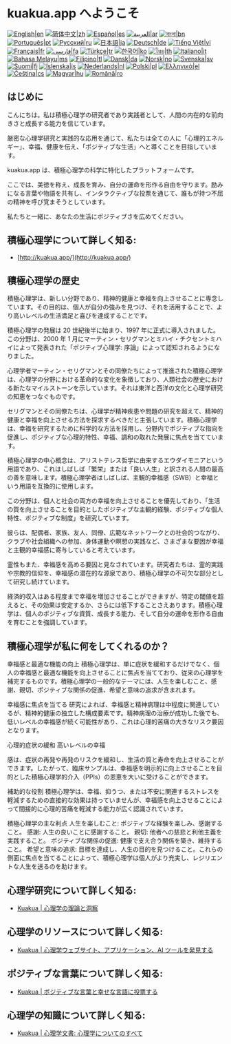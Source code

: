 # kuakua.app へようこそ

[![English|en](https://img.shields.io/badge/lang-en-green.svg)](README.md)
[![简体中文|zh](https://img.shields.io/badge/lang-zh-red.svg)](README.zh.md)
[![Español|es](https://img.shields.io/badge/lang-es-yellow.svg)](README.es.md)
[![العربية|ar](https://img.shields.io/badge/lang-ar-lightgrey.svg)](README.ar.md)
[![বাংলা|bn](https://img.shields.io/badge/lang-bn-blue.svg)](README.bn.md)
[![Português|pt](https://img.shields.io/badge/lang-pt-brightgreen.svg)](README.pt.md)
[![Русский|ru](https://img.shields.io/badge/lang-ru-darkblue.svg)](README.ru.md)
[![日本語|ja](https://img.shields.io/badge/lang-ja-orange.svg)](README.ja.md)
[![Deutsch|de](https://img.shields.io/badge/lang-de-black.svg)](README.de.md)
[![Tiếng Việt|vi](https://img.shields.io/badge/lang-vi-darkgreen.svg)](README.vi.md)
[![Français|fr](https://img.shields.io/badge/lang-fr-blue.svg)](README.fr.md)
[![فارسی|fa](https://img.shields.io/badge/lang-fa-purple.svg)](README.fa.md)
[![Türkçe|tr](https://img.shields.io/badge/lang-tr-darkred.svg)](README.tr.md)
[![한국어|ko](https://img.shields.io/badge/lang-ko-cyan.svg)](README.ko.md)
[![ไทย|th](https://img.shields.io/badge/lang-th-gold.svg)](README.th.md)
[![Italiano|it](https://img.shields.io/badge/lang-it-darkorange.svg)](README.it.md)
[![Bahasa Melayu|ms](https://img.shields.io/badge/lang-ms-teal.svg)](README.ms.md)
[![Filipino|tl](https://img.shields.io/badge/lang-tl-pink.svg)](README.tl.md)
[![Dansk|da](https://img.shields.io/badge/lang-da-darkblue.svg)](README.da.md)
[![Norsk|no](https://img.shields.io/badge/lang-no-lightblue.svg)](README.no.md)
[![Svenska|sv](https://img.shields.io/badge/lang-sv-darkgreen.svg)](README.sv.md)
[![Suomi|fi](https://img.shields.io/badge/lang-fi-blue.svg)](README.fi.md)
[![Íslenska|is](https://img.shields.io/badge/lang-is-darkred.svg)](README.is.md)
[![Nederlands|nl](https://img.shields.io/badge/lang-nl-orange.svg)](README.nl.md)
[![Polski|pl](https://img.shields.io/badge/lang-pl-purple.svg)](README.pl.md)
[![Ελληνικά|el](https://img.shields.io/badge/lang-el-lightblue.svg)](README.el.md)
[![Čeština|cs](https://img.shields.io/badge/lang-cs-darkblue.svg)](README.cs.md)
[![Magyar|hu](https://img.shields.io/badge/lang-hu-red.svg)](README.hu.md)
[![Română|ro](https://img.shields.io/badge/lang-ro-green.svg)](README.ro.md)

## はじめに

こんにちは。私は積極心理学の研究者であり実践者として、人間の内在的な前向きさと成長する能力を信じています。

厳密な心理学研究と実践的な応用を通じて、私たちは全ての人に「心理的エネルギー」、幸福、健康を伝え、「ポジティブな生活」へと導くことを目指しています。

kuakua.app は、積極心理学の科学に特化したプラットフォームです。

ここでは、美徳を称え、成長を育み、自分の運命を形作る自由を守ります。励みになる言葉や物語を共有し、インタラクティブな投票を通じて、誰もが持つ不屈の精神を呼び覚まそうとしています。

私たちと一緒に、あなたの生活にポジティブさを広めてください。

## 積極心理学について詳しく知る:

- [http://kuakua.app/](http://kuakua.app/)

## 積極心理学の歴史

積極心理学は、新しい分野であり、精神的健康と幸福を向上させることに専念しています。その目的は、個人が自分の強みを見つけ、それを活用することで、より高いレベルの生活満足と喜びを達成することです。

積極心理学の発展は 20 世紀後半に始まり、1997 年に正式に導入されました。この分野は、2000 年 1 月にマーティン・セリグマンとミハイ・チクセントミハイによって発表された「ポジティブ心理学: 序論」によって認知されるようになりました。

心理学者マーティン・セリグマンとその同僚たちによって推進された積極心理学は、心理学の分野における革命的な変化を象徴しており、人類社会の歴史における新たなマイルストーンを示しています。それは東洋と西洋の文化と心理学研究の知恵をつなぐものです。

セリグマンとその同僚たちは、心理学が精神疾患や問題の研究を超えて、精神的健康と幸福を向上させる方法を探求するべきだと主張しています。積極心理学は、幸福を研究するために科学的な方法を採用し、分野内でポジティブな指向を促進し、ポジティブな心理的特性、幸福、調和の取れた発展に焦点を当てています。

積極心理学の中心概念は、アリストテレス哲学に由来するエウダイモニアという用語であり、これはしばしば「繁栄」または「良い人生」と訳される人間の最高の善を意味します。積極心理学者はしばしば、主観的幸福感（SWB）と幸福という用語を互換的に使用します。

この分野は、個人と社会の両方の幸福を向上させることを優先しており、「生活の質を向上させることを目的としたポジティブな主観的経験、ポジティブな個人特性、ポジティブな制度」を研究しています。

彼らは、配偶者、家族、友人、同僚、広範なネットワークとの社会的つながり、クラブや社会組織への参加、身体運動や瞑想の実践など、さまざまな要因が幸福と主観的幸福感に寄与していると考えています。

霊性もまた、幸福感を高める要因と見なされています。研究者たちは、霊的実践や宗教的信仰を、幸福感の潜在的な源泉であり、積極心理学の不可欠な部分として研究し続けています。

経済的収入はある程度まで幸福を増加させることができますが、特定の閾値を超えると、その効果は安定するか、さらには低下することさえあります。積極心理学は、個人のポジティブな資質、成長する能力、そして自分の運命を形作る自由を育むことを強調しています。

## 積極心理学が私に何をしてくれるのか？

幸福感と最適な機能の向上 積極心理学は、単に症状を緩和するだけでなく、個人の幸福感と最適な機能を向上させることに焦点を当てており、従来の心理学を補完するものです。積極心理学の一般的なテーマには、人生を楽しむこと、感謝、親切、ポジティブな関係の促進、希望と意味の追求が含まれます。

幸福感に焦点を当てる 研究によれば、幸福感と精神病理は中程度に関連しているが、精神的健康の独立した構成要素です。精神病理の治療が成功した後でも、低いレベルの幸福感が続く可能性があり、これは心理的苦痛の大きなリスク要因となります。

心理的症状の緩和 高いレベルの幸福

感は、症状の再発や再発のリスクを緩和し、生活の質と寿命を向上させることができます。したがって、臨床サンプルは、幸福感を明示的に向上させることを目的とした積極心理学的介入（PPIs）の恩恵を大いに受けることができます。

補助的な役割 積極心理学は、幸福、抑うつ、または不安に関連するストレスを軽減するための直接的な効果は持っていませんが、幸福感を向上させることによって間接的に心理的苦痛を軽減する能力が広く認識されています。

積極心理学の主な利点 人生を楽しむこと: ポジティブな経験を楽しみ、感謝すること。 感謝: 人生の良いことに感謝すること。 親切: 他者への慈悲と利他主義を実践すること。 ポジティブな関係の促進: 健康で支え合う関係を築き、維持すること。 希望と意味の追求: 目標を達成し、人生の目的を見つけること。これらの側面に焦点を当てることによって、積極心理学は個人がより充実し、レジリエントな人生を送るのを助けます。

## 心理学研究について詳しく知る:

- [Kuakua | 心理学の理論と洞察](http://kuakua.app/theories-insights)

## 心理学のリソースについて詳しく知る:

- [Kuakua | 心理学ウェブサイト、アプリケーション、AI ツールを発見する](http://kuakua.app/explore)

## ポジティブな言葉について詳しく知る:

- [Kuakua | ポジティブな言葉と幸せな言語に投票する](http://kuakua.app/vote)

## 心理学の知識について詳しく知る:

- [Kuakua | 心理学文書: 心理学についてのすべて](http://kuakua.app/docs)
